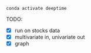 `conda activate deeptime`


TODO:
- [x] run on stocks data
- [x] multivariate in, univariate out
- [x] graph
